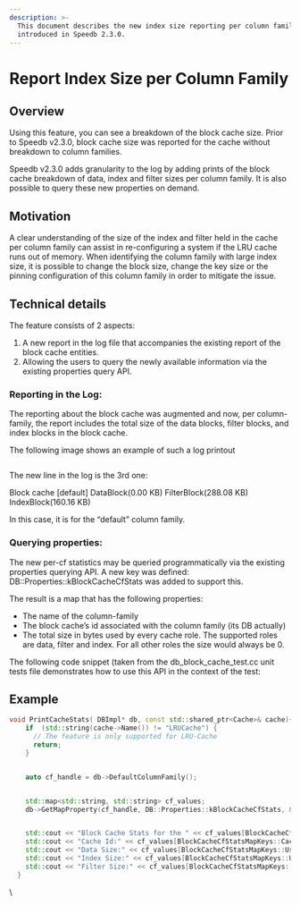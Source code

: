 ```yaml
---
description: >-
  This document describes the new index size reporting per column family
  introduced in Speedb 2.3.0.
---
```


# Report Index Size per Column Family

## Overview&#x20;

Using this feature, you can see a breakdown of the  block cache size. Prior to Speedb v2.3.0, block cache size was reported for the cache without breakdown to column families.&#x20;

Speedb v2.3.0 adds granularity to the log by adding prints of the block cache breakdown of data, index and filter sizes per column family. It is also possible to query these new properties on demand.

## Motivation&#x20;

A clear understanding of the size of the index and filter held in the cache per column family can assist in re-configuring a system if the LRU cache runs out of memory. When identifying the column family with large index size, it is possible to change the block size, change the key size or the pinning configuration of this column family in order to mitigate the issue.&#x20;

## Technical details&#x20;

The feature consists of 2 aspects:

1. A new report in the log file that accompanies the existing report of the block cache entities.
2. Allowing the users to query the newly available information via the existing properties query API.

### Reporting in the Log:

The reporting about the block cache was augmented and now, per column-family, the report includes the total size of the data blocks, filter blocks, and index blocks in the block cache.

The following image shows an example of such a log printout

<figure><img src="https://lh6.googleusercontent.com/JqM4IxkO6lHqxsoW6K7_5w-Cx9VFprvnrTR6FKbOcP6u7KtLnzMojXSZl8N7-ZcL0wcSTnqWcWPHORvKiCjlfqosNPmIIgZMv6ETs1u3nka_WpbbnWgT2HgHS5kvRGeyod7MfaK1aFKHQG1VaDi8rB4" alt=""><figcaption></figcaption></figure>

The new line in the log is the 3rd one:

Block cache \[default]  DataBlock(0.00 KB) FilterBlock(288.08 KB) IndexBlock(160.16 KB)

In this case, it is for the “default” column family.



### Querying properties:

The new per-cf statistics may be queried programmatically via the existing properties querying API. A new key was defined: DB::Properties::kBlockCacheCfStats was added to support this.

The result is a map that has the following properties:

* The name of the column-family
* The block cache’s id associated with the column family (its DB actually)
* The total size in bytes used by every cache role. The supported roles are data, filter and index. For all other roles the size would always be 0.

The following code snippet (taken from the db\_block\_cache\_test.cc unit tests file demonstrates how to use this API in the context of the test:

## Example&#x20;

```cpp
void PrintCacheStats( DBImpl* db, const std::shared_ptr<Cache>& cache){
    if  (std::string(cache->Name()) != "LRUCache") {
      // The feature is only supported for LRU-Cache
      return;
    }


    auto cf_handle = db->DefaultColumnFamily();


    std::map<std::string, std::string> cf_values;
    db->GetMapProperty(cf_handle, DB::Properties::kBlockCacheCfStats, &cf_values);


    std::cout << "Block Cache Stats for the " << cf_values[BlockCacheCfStatsMapKeys::CfName()] << " column-family:\n";
    std::cout << "Cache Id:" << cf_values[BlockCacheCfStatsMapKeys::CacheId()] << '\n';
    std::cout << "Data Size:" << cf_values[BlockCacheCfStatsMapKeys::UsedBytes(CacheEntryRole::kDataBlock)] << '\n';
    std::cout << "Index Size:" << cf_values[BlockCacheCfStatsMapKeys::UsedBytes(CacheEntryRole::kIndexBlock)] << '\n';
    std::cout << "Filter Size:" << cf_values[BlockCacheCfStatsMapKeys::UsedBytes(CacheEntryRole::kFilterBlock)] << '\n';
  }
```



\
